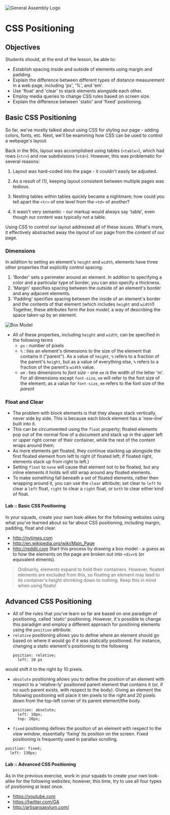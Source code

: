 ![General Assembly Logo](http://i.imgur.com/ke8USTq.png)

# CSS Positioning

## Objectives

Students should, at the end of the lesson, be able to:

- Establish spacing inside and outside of elements using margin and padding.
- Explain the difference between different types of distance measurement in a web page, including 'px', '%', and 'em'.
- Use 'float' and 'clear' to stack elements alongside each other.
- Employ media queries to change CSS rules based on screen size.
- Explain the difference between 'static' and 'fixed' positioning.

## Basic CSS Positioning

So far, we've mostly talked about using CSS for styling our page - adding colors, fonts, etc. Next, we'll be examining how CSS can be used to control a webpage's layout.

Back in the 90s, layout was accomplished using tables (`<table>`), which had rows (`<tr>`) and row subdivisions (`<td>`). However, this was problematic for several reasons:

1. Layout was hard-coded into the page - it couldn't easily be adjusted.

2. As a result of (1), keeping layout consistent between multiple pages was tedious.

3. Nesting tables within tables quickly became a nightmare; how could you tell apart the `<tr>` of one level from the `<td>` of another?

4. It wasn't very semantic - our markup would always say 'table', even though our content was typically not a table.

Using CSS to control our layout addressed all of these issues. What's more, it effectively abstracted away the _layout_ of our page from the _content_ of our page.

### Dimensions

In addition to setting an element's `height` and `width`, elements have three other properties that explicitly control spacing:
1. 'Border' sets a perimeter around an element. In addition to specifying a color and a particular type of border, you can also specify a thickness.
2. 'Margin' specifies spacing between the outside of an element's border and any adjacent elements.
3. 'Padding' specifies spacing between the inside of an element's border and the contents of that element (which includes `height` and `width`!)
Together, these attributes form _the box model_, a way of describing the space taken up by an element.

![Box Model](https://mdn.mozillademos.org/files/8685/boxmodel-3.png)

* All of these properties, including `height` and `width`, can be specified in the following terms
  * `px` : number of pixels
  * `%`  : ties an element's dimensions to the size of the element that contains it ("parent"). As a value of `height`, `%` refers to a fraction of the parent's `height`, but as a value of everything else, `%` refers to a fraction of the parent's `width` value.
  * `em` : ties dimensions to *font size* - one `em` is the width of the letter 'm'. For all dimensions except `font-size`, `em` will refer to the font size of the element; as a value for `font-size`, `em` refers to the font size of the *parent*

### Float and Clear
* The problem with block elements is that they always stack vertically, never side by side. This is because each block element has a 'new-line' built into it.
* This can be circumvented using the `float` property; floated elements pop out of the normal flow of a document and stack up in the upper left or upper right corner of their container, while the rest of the content wraps around them.
* As more elements get floated, they continue stacking up alongside the first floated element from left to right (if floated left; if floated right, elements stack up from right to left.)
* Setting `float` to `none` will cause that element not to be floated, but any inline elements it holds will still wrap around any floated elements.
* To make something fall beneath a set of floated elements, rather then wrapping around it, you can use the `clear` attribute; set clear to `left` to clear a `left` float, `right` to clear a `right` float, or `both` to clear either kind of float.

#### Lab :: Basic CSS Positioning
In your squads, create your own look-alikes for the following websites using what you've learned about so far about CSS positioning, including margin, padding, float and clear.
* http://nytimes.com
* http://en.wikipedia.org/wiki/Main_Page
* http://reddit.com
Start this process by drawing a box model - a guess as to how the elements on the page are broken out into `<div>`s (or equivalent elments).

> Ordinarily, elements expand to hold their containers. However, floated elements are excluded from this, so floating an element may lead to its container's height shrinking down to nothing. Keep this in mind when using floats!

## Advanced CSS Positioning
* All of the rules that you've learn so far are based on one paradigm of positioning, called 'static' positioning. However, it's possible to change this paradigm and employ a different approach for positining elements using the `position` attribute.
* `relative` positioning allows you to define where an element should go based on where it would go if it was statically positioned. For instance, changing a static element's positioning to the following
  ```
  position: relative;
    left: 10 px
  ```
would shift it to the right by 10 pixels.
* `absolute` positioning allows you to define the position of an element with respect to a 'relative-ly' positioned parent element that contains it (or, if no such parent exists, with respect to the body). Giving an element the following positioning will place it ten pixels to the right and 20 pixels down from the top-left corner of its parent element/the body.
  ```
  position: absolute;
    left: 10px;
    top: 20px;
  ```
* `fixed` positioning defines the position of an element with respect to the *view window*, essentially 'fixing' its position on the screen. Fixed positioning is frequently used in parallax scrolling.
```
position: fixed;
  left: 130px;
```
#### Lab :: Advanced CSS Positioning
As in the previous exercise, work in your squads to create your own look-alike for the following websites; however, this time, try to use all four types of positioning at least once.

  * https://youtube.com
  * https://twitter.com/GA
  * http://artisansasylum.com/
